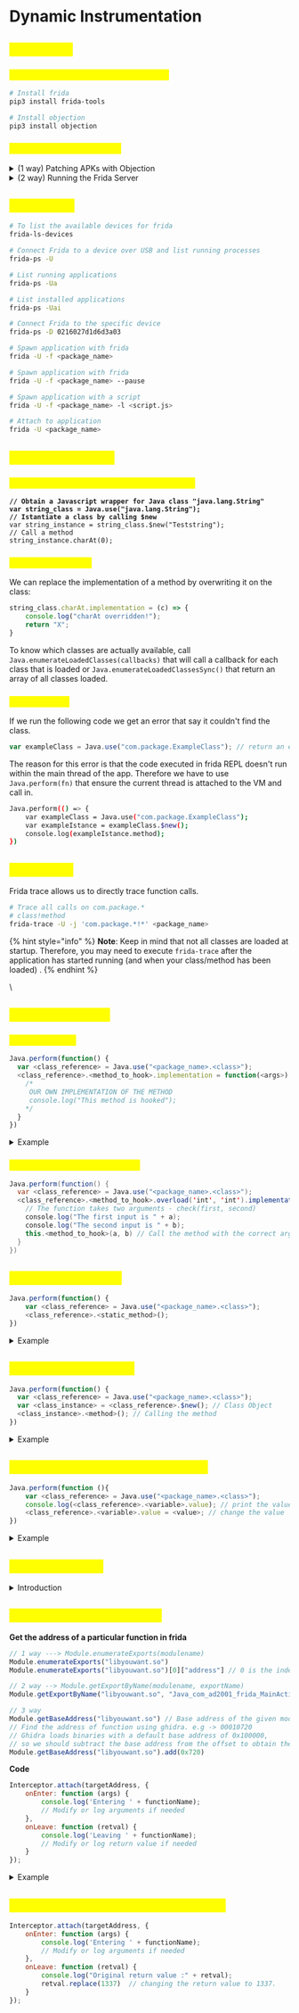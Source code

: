 # Dynamic Instrumentation

## <mark style="color:yellow;">Installation</mark>

### <mark style="color:yellow;">Install frida & objection on your host</mark>

```sh
# Install frida
pip3 install frida-tools

# Install objection
pip3 install objection
```

### <mark style="color:yellow;">Install frida on the device</mark>

<details>

<summary>(1 way) Patching APKs with Objection</summary>

To inject Frida into an APK, use:

```sh
objection patchapk -s target.apk
```

This quickly extracts, patches, re-packs, aligns, and signs the APK. The patch is applied with the frida-gadget.so

**Note:** The app will pause at launch, waiting for Frida. Start it with:

```sh
frida -U <package_name>
```

</details>

<details>

<summary>(2 way) Running the Frida Server</summary>

**Requirement**: a rooted device

1. Download frida-server from [Github](https://github.com/frida/frida/releases)
2. Extract it
3. Push it on the device

```sh
adb push frida-server /data/local/tmp/
```

**Note**: We chose this path because other parts, such as `/sdcard`, are commonly mounted no-exec.

4. Run frida-server

```sh
adb shell

su
cd /data/local/tmp
chmod +x frida-server

# Launch the server
./frida-server
```

5. Now we can connect to the application by running:

```sh
frida -U <package_name>
```

</details>

## <mark style="color:yellow;">Commands</mark>

```sh
# To list the available devices for frida
frida-ls-devices

# Connect Frida to a device over USB and list running processes
frida-ps -U

# List running applications
frida-ps -Ua

# List installed applications
frida-ps -Uai

# Connect Frida to the specific device
frida-ps -D 0216027d1d6d3a03

# Spawn application with frida
frida -U -f <package_name>

# Spawn application with frida
frida -U -f <package_name> --pause

# Spawn application with a script
frida -U -f <package_name> -l <script.js>

# Attach to application
frida -U <package_name>
```

## <mark style="color:yellow;">Working with frida</mark>

### <mark style="color:yellow;">Instantiating Objects and Calling Methods</mark>

<pre class="language-javascript"><code class="lang-javascript"><strong>// Obtain a Javascript wrapper for Java class "java.lang.String"
</strong><strong>var string_class = Java.use("java.lang.String");
</strong><strong>// Istantiate a class by calling $new
</strong>var string_instance = string_class.$new("Teststring");
// Call a method
string_instance.charAt(0);
</code></pre>

### <mark style="color:yellow;">Override a method</mark>

We can replace the implementation of a method by overwriting it on the class:

```javascript
string_class.charAt.implementation = (c) => {
    console.log("charAt overridden!");
    return "X";
}
```

To know which classes are actually available, call `Java.enumerateLoadedClasses(callbacks)` that will call a callback for each class that is loaded or `Java.enumerateLoadedClassesSync()` that return an array of all classes loaded.

### <mark style="color:yellow;">Java.perform</mark>

If we run the following code we get an error that say it couldn't find the class.&#x20;

```javascript
var exampleClass = Java.use("com.package.ExampleClass"); // return an error
```

The reason for this error is that the code executed in frida REPL doesn't run within the main thread of the app. Therefore we have to use `Java.perform(fn)` that ensure the current thread is attached to the VM and call in.

```sh
Java.perform(() => {
    var exampleClass = Java.use("com.package.ExampleClass");
    var exampleIstance = exampleClass.$new();
    console.log(exampleIstance.method);
})
```

## <mark style="color:yellow;">Frida-trace</mark>

Frida trace allows us to directly trace function calls.&#x20;

```sh
# Trace all calls on com.package.*
# class!method
frida-trace -U -j 'com.package.*!*' <package_name>
```

{% hint style="info" %}
**Note**: Keep in mind that not all classes are loaded at startup. Therefore, you may need to execute `frida-trace` after the application has started running (and when your class/method has been loaded) .
{% endhint %}



\










## <mark style="color:yellow;">Hooking methods</mark>

### <mark style="color:yellow;">Hook a method</mark>

```javascript
Java.perform(function() {
  var <class_reference> = Java.use("<package_name>.<class>");
  <class_reference>.<method_to_hook>.implementation = function(<args>) {
    /*
     OUR OWN IMPLEMENTATION OF THE METHOD
     console.log("This method is hooked");
    */
  }
})
```

<details>

<summary>Example</summary>

```javascript
Java.perform(function() {
  var a= Java.use("com.ad2001.frida0x1.MainActivity");
  a.get_random.implementation = function(){
    console.log("This method is hooked");
    var ret_val = this.get_random();
    console.log("The return value is " + ret_val);
  }
})
```

</details>

### <mark style="color:yellow;">Hook method with arguments</mark>

```java
Java.perform(function() {
  var <class_reference> = Java.use("<package_name>.<class>");
  <class_reference>.<method_to_hook>.overload('int', 'int').implementation = function(a, b) { 
    // The function takes two arguments - check(first, second)
    console.log("The first input is " + a);
    console.log("The second input is " + b);
    this.<method_to_hook>(a, b) // Call the method with the correct arguments
  }
})
```

## <mark style="color:yellow;">Call a static method</mark>

```javascript
Java.perform(function() {
    var <class_reference> = Java.use("<package_name>.<class>");
    <class_reference>.<static_method>();
})
```

<details>

<summary>Example</summary>

```javascript
Java.perform(function() {
    var a = Java.use("com.ad2001.frida0x2.MainActivity");
    a.get_flag(4919);  // method name
})
```

</details>

## <mark style="color:yellow;">Create a class istance</mark>

```javascript
Java.perform(function() {
  var <class_reference> = Java.use("<package_name>.<class>");
  var <class_instance> = <class_reference>.$new(); // Class Object
  <class_instance>.<method>(); // Calling the method
})
```

<details>

<summary>Example</summary>

```javascript
Java.perform(function() {
  var check = Java.use("com.ad2001.frida0x4.Check");
  var check_obj = check.$new(); // Class Object
  var res = check_obj.get_flag(1337); // Calling the method
  console.log("FLAG " + res);
})
```

</details>

## <mark style="color:yellow;">Printing/Modifying a class variable</mark>

```javascript
Java.perform(function (){
    var <class_reference> = Java.use("<package_name>.<class>");
    console.log(<class_reference>.<variable>.value); // print the value
    <class_reference>.<variable>.value = <value>; // change the value 
})
```

<details>

<summary>Example</summary>

Java app code

```java
public class Checker {
    static int code = 0;

    public static void increase() {
        code += 2;
    }
}
```

Script

```javascript
Java.perform(function (){
    var a = Java.use("com.ad2001.frida0x3.Checker");  // class reference
    a.code.value = 512;
})
```

</details>

## <mark style="color:yellow;">Native functions</mark>

<details>

<summary>Introduction</summary>

**Loading the library**

```java
System.loadLibrary("calc")
System.load("lib/armeabi/libcalc.so")
```

**The Java to Native Code Connection**

```
public native String doThingsInNativeLibrary(int var0);
```

There are 2 different ways to do this pairing, or linking:

1. Dynamic Linking using JNI Native Method Name Resolving, or
2. Static Linking using the `RegisterNatives` API call

**Dynamic Linking**

The developer names the method and the function according to the specs. E.g. class `com.android.interesting.Stuff`. The function in the native library would need to be named

```
Java_com_android_interesting_Stuff_doThingsInNativeLibrary
```

#### Static Linking <a href="#static-linking" id="static-linking"></a>

Using the `RegisterNatives`. This function is called from the native code, not the Java code and is most often called in the `JNI_OnLoad` function since `RegisterNatives` must be executed prior to calling the Java-declared native method.

</details>

## <mark style="color:yellow;">Hooking a native functions</mark>

**Get the address of a particular function in frida**

```javascript
// 1 way ---> Module.enumerateExports(modulename)
Module.enumerateExports("libyouwant.so")
Module.enumerateExports("libyouwant.so")[0]["address"] // 0 is the index, you need to change it

// 2 way --> Module.getExportByName(modulename, exportName)
Module.getExportByName("libyouwant.so", "Java_com_ad2001_frida_MainActivity_cmpstr")

// 3 way
Module.getBaseAddress("libyouwant.so") // Base address of the given module
// Find the address of function using ghidra. e.g -> 00010720
// Ghidra loads binaries with a default base address of 0x100000, 
// so we should subtract the base address from the offset to obtain the offset.
Module.getBaseAddress("libyouwant.so").add(0x720)
```

**Code**

```javascript
Interceptor.attach(targetAddress, {
    onEnter: function (args) {
        console.log('Entering ' + functionName);
        // Modify or log arguments if needed
    },
    onLeave: function (retval) {
        console.log('Leaving ' + functionName);
        // Modify or log return value if needed
    }
});
```

<details>

<summary>Example</summary>

```javascript
var strcmp_adr = Module.findExportByName("libc.so", "strcmp");
Interceptor.attach(strcmp_adr, {
    onEnter: function (args) {
        var arg0 = Memory.readUtf8String(args[0]); // first argument
        var flag = Memory.readUtf8String(args[1]); // second argument
        if (arg0.includes("Hello")) {

            console.log("Hookin the strcmp function");
            console.log("Input " + arg0);
            console.log("The flag is "+ flag);

        }
    },
    onLeave: function (retval) {
        // Modify or log return value if needed
    }
});
```

</details>

## <mark style="color:yellow;">Change the return of a native function</mark>

```javascript
Interceptor.attach(targetAddress, {
    onEnter: function (args) {
        console.log('Entering ' + functionName);
        // Modify or log arguments if needed
    },
    onLeave: function (retval) { 
        console.log("Original return value :" + retval);
        retval.replace(1337)  // changing the return value to 1337.
    }
});
```
